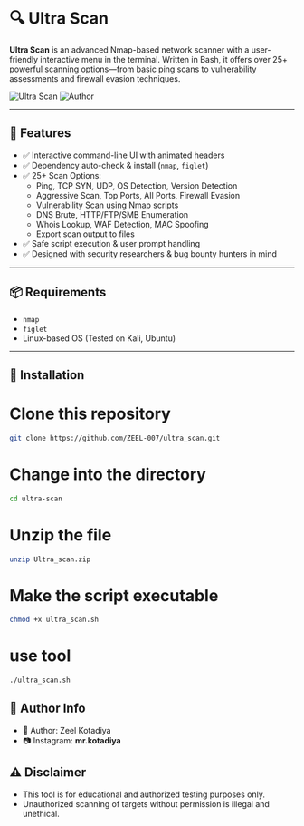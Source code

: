 # 🔍 Ultra Scan

**Ultra Scan** is an advanced Nmap-based network scanner with a user-friendly interactive menu in the terminal. Written in Bash, it offers over 25+ powerful scanning options—from basic ping scans to vulnerability assessments and firewall evasion techniques.

![Ultra Scan](https://img.shields.io/badge/Bash-Script-blue?logo=gnu-bash&style=for-the-badge)
![Author](https://img.shields.io/badge/Author-Zeel%20Kotadiya-orange?style=for-the-badge)

---

## 🚀 Features

- ✅ Interactive command-line UI with animated headers
- ✅ Dependency auto-check & install (`nmap`, `figlet`)
- ✅ 25+ Scan Options:
  - Ping, TCP SYN, UDP, OS Detection, Version Detection
  - Aggressive Scan, Top Ports, All Ports, Firewall Evasion
  - Vulnerability Scan using Nmap scripts
  - DNS Brute, HTTP/FTP/SMB Enumeration
  - Whois Lookup, WAF Detection, MAC Spoofing
  - Export scan output to files
- ✅ Safe script execution & user prompt handling
- ✅ Designed with security researchers & bug bounty hunters in mind

---

## 📦 Requirements

- `nmap`
- `figlet`
- Linux-based OS (Tested on Kali, Ubuntu)

---

## 🔧 Installation

# Clone this repository
```bash
git clone https://github.com/ZEEL-007/ultra_scan.git
```
# Change into the directory
```bash
cd ultra-scan
```
# Unzip the file
```bash
unzip Ultra_scan.zip
```
# Make the script executable
```bash
chmod +x ultra_scan.sh
```
# use tool
```bash
./ultra_scan.sh
```

## 🧠 Author Info
- 👤 Author: Zeel Kotadiya   
- 📷 Instagram: __mr.kotadiya__

## ⚠️ Disclaimer
- This tool is for educational and authorized testing purposes only.
- Unauthorized scanning of targets without permission is illegal and unethical.
